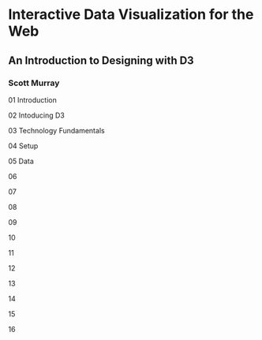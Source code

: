 # Interactive Data Visualization for the Web
## An Introduction to Designing with D3
### Scott Murray

01 Introduction

02 Intoducing D3

03 Technology Fundamentals

04 Setup

05 Data

06

07

08

09

10

11

12

13

14

15

16